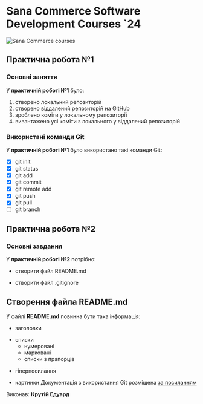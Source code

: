 # Sana Commerce Software Development Courses `24
![Sana Commerce courses](https://upload.wikimedia.org/wikipedia/commons/0/08/Sana_Commerce_Logo.png)
## Практична робота №1
### Основні заняття
У **практичній роботі №1** було:

1.  створено локальний репозиторій
2.  створено віддалений репозиторій на GitHub
3.  зроблено коміти у локальному репозиторії
4.  вивантажено усі коміти з локального у віддалений репозиторій

### Використані команди Git
У **практичній роботі №1** було використано такі команди Git:

- [x] git init
- [x] git status
- [x] git add
- [x] git commit
- [x] git remote add
- [x] git push
- [x] git pull
- [ ] git branch

## Практична робота №2
### Основні завдання
У **практичній роботі №2** потрібно:

+ створити файл README.md
- створити файл .gitignore
## Створення файла README.md
У файлі **README.md** повинна бути така інформація:

+ заголовки
- списки
  - нумеровані
  - марковані
  - списки з прапорців
+ гіперпосилання
- картинки
Документація з використання Git розміщена [за посиланням](https://docs.google.com/document/d/1agdvcLqd2w2rWS0-fCqwsevO-7QN2xLpZPq7Haylq4U/edit)

Виконав: **Крутій Едуард**

